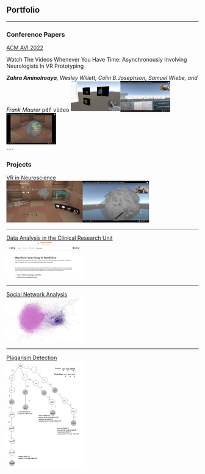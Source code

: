 
## Portfolio

---
### Conference Papers
<div style="float:left">
  <div style="display:inline" width='20%'>
          <u>ACM AVI 2022</u>
          <p>Watch The Videos Whenever You Have Time: Asynchronously Involving Neurologists In VR Prototyping</p>
          <i><b>Zahra Aminolroaya</b>, Wesley Willett, Colin B.Josephson, Samuel Wiebe, and Frank Maurer</i>
          <kbd>pdf</kbd>
          <kbd>video</kbd>
  </div>
  <div style="display:inline" width='80%'>
          <img src="images/1.png" width=130 height=80/><img src="images/2.png" width=130/><img src="images/3.png"  width=130/>
  </div>
</div>
<br>
<br>
---

### Projects
[VR in Neuroscience](/sample_page)
<br>
<img src="images/EPES1.PNG" width=200/><img src="images/EPES2.png" width=174/>

---
[Data Analysis in the Clinical Research Unit](/pdf/sample_presentation.pdf)
<br>
<img src="images/CRU1.png" width=200/>

---
[Social Network Analysis](/pdf/sample_presentation.pdf)
<br>
<img src="images/SNA.png" width=200/>

---
[Plagarism Detection](/pdf/sample_presentation.pdf)
<br>
<img src="images/plag.png" width=200/>


